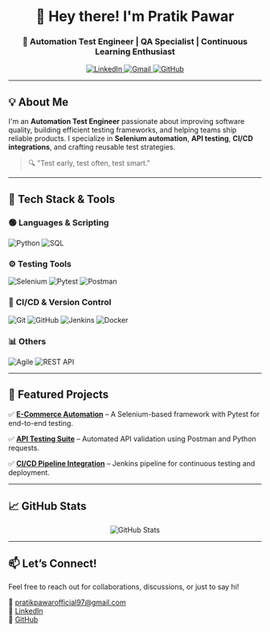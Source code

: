 <!-- Profile Header -->
<h1 align="center">👋 Hey there! I'm Pratik Pawar</h1>
<h3 align="center">🚀 Automation Test Engineer | QA Specialist | Continuous Learning Enthusiast</h3>

<p align="center">
  <a href="https://www.linkedin.com/in/pratikpawar9/">
    <img src="https://img.shields.io/badge/LinkedIn-0A66C2?style=for-the-badge&logo=linkedin&logoColor=white" alt="LinkedIn"/>
  </a>
  <a href="mailto:your.email@example.com">
    <img src="https://img.shields.io/badge/Gmail-D14836?style=for-the-badge&logo=gmail&logoColor=white" alt="Gmail"/>
  </a>
  <a href="https://github.com/PratikPawar-9">
    <img src="https://img.shields.io/badge/GitHub-181717?style=for-the-badge&logo=github&logoColor=white" alt="GitHub"/>
  </a>
</p>

---

## 💡 About Me

I'm an **Automation Test Engineer** passionate about improving software quality, building efficient testing frameworks, and helping teams ship reliable products. I specialize in **Selenium automation**, **API testing**, **CI/CD integrations**, and crafting reusable test strategies.

> 🔍 "Test early, test often, test smart."

---

## 🚀 Tech Stack & Tools

### 🟢 **Languages & Scripting**
![Python](https://img.shields.io/badge/Python-3776AB?style=for-the-badge&logo=python&logoColor=white)
![SQL](https://img.shields.io/badge/SQL-4479A1?style=for-the-badge&logo=postgresql&logoColor=white)

### ⚙️ **Testing Tools**
![Selenium](https://img.shields.io/badge/Selenium-43B02A?style=for-the-badge&logo=selenium&logoColor=white)
![Pytest](https://img.shields.io/badge/Pytest-FF4400?style=for-the-badge&logo=pytest&logoColor=white)
![Postman](https://img.shields.io/badge/Postman-FF6C37?style=for-the-badge&logo=postman&logoColor=white)

### 🔄 **CI/CD & Version Control**
![Git](https://img.shields.io/badge/Git-F05032?style=for-the-badge&logo=git&logoColor=white)
![GitHub](https://img.shields.io/badge/GitHub-181717?style=for-the-badge&logo=github&logoColor=white)
![Jenkins](https://img.shields.io/badge/Jenkins-D24939?style=for-the-badge&logo=jenkins&logoColor=white)
![Docker](https://img.shields.io/badge/Docker-2496ED?style=for-the-badge&logo=docker&logoColor=white)

### 📊 **Others**
![Agile](https://img.shields.io/badge/Agile-0052CC?style=for-the-badge&logo=agile&logoColor=white)
![REST API](https://img.shields.io/badge/REST_API-008080?style=for-the-badge&logo=rest&logoColor=white)

---

## 📂 Featured Projects

✅ **[E-Commerce Automation](https://github.com/PratikPawar-9/OrangeHRM-Selenium-Python-Hybrid-Framework)** – A Selenium-based framework with Pytest for end-to-end testing.

✅ **[API Testing Suite](https://github.com/PratikPawar-9/api-testing)** – Automated API validation using Postman and Python requests.

✅ **[CI/CD Pipeline Integration](https://github.com/PratikPawar-9/ci-cd-automation)** – Jenkins pipeline for continuous testing and deployment.

---

## 📈 GitHub Stats

<p align="center">
  <img src="https://github-readme-stats.vercel.app/api?username=PratikPawar-9&show_icons=true&theme=radical" alt="GitHub Stats" />
</p>

---

## 📫 Let’s Connect!

Feel free to reach out for collaborations, discussions, or just to say hi!

📧 pratikpawarofficial97@gmail.com  
🔗 [LinkedIn](https://www.linkedin.com/in/pratikpawar9/)  
🐙 [GitHub](https://github.com/PratikPawar-9)
